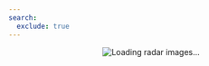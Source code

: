 ```yaml
---
search:
  exclude: true
---
```


<script>
document.addEventListener("DOMContentLoaded", function () {
    document.querySelector("nav").style.display = "none";  // Hide the navigation
    document.querySelector(".md-header").style.display = "none"; // Hide the header
    document.querySelectorAll("nav, h1").forEach(el => el.style.display = "none");
});
</script>
<div id="image-container" style="width:100%; text-align:center;">
    <img id="radar-image" src="" style="max-width:100%; height:auto;" alt="Loading radar images...">
</div>
<script>
    function pad(num, size) {
        return ('0000' + num).slice(-size);
    }

    function generateImageUrls() {
        const baseUrl = "https://radar.ozforecast.com.au/composites/Australia/";
        let images = [];
        const now = new Date();
        now.setUTCMinutes(now.getUTCMinutes() - (now.getUTCMinutes() % 10));  // Round to nearest 10 minutes
        now.setUTCSeconds(0);

        for (let i = 0; i < 15; i++) {
            let dateString = now.getUTCFullYear() +
                             pad(now.getUTCMonth() + 1, 2) +
                             pad(now.getUTCDate(), 2) + "-" +
                             pad(now.getUTCHours(), 2) +
                             pad(now.getUTCMinutes(), 2);
            images.unshift(`${baseUrl}Australia-${dateString}_970.jpg`);
            now.setUTCMinutes(now.getUTCMinutes() - 10);  // Move back 10 minutes
        }
        return images;
    }

    function cycleImages(imageUrls) {
        let index = 0;
        const imgElement = document.getElementById("radar-image");

        function updateImage() {
            imgElement.src = imageUrls[index];
            index = (index + 1) % imageUrls.length;
            if (index === 0) {
                setTimeout(updateImage, 3000); // Pause for 3 seconds after a full cycle
            } else {
                setTimeout(updateImage, 500); // Show each image for 0.5s
            }
        }

        updateImage();
    }

    document.addEventListener("DOMContentLoaded", function() {
        const imageUrls = generateImageUrls();
        cycleImages(imageUrls);
    });

</script>
